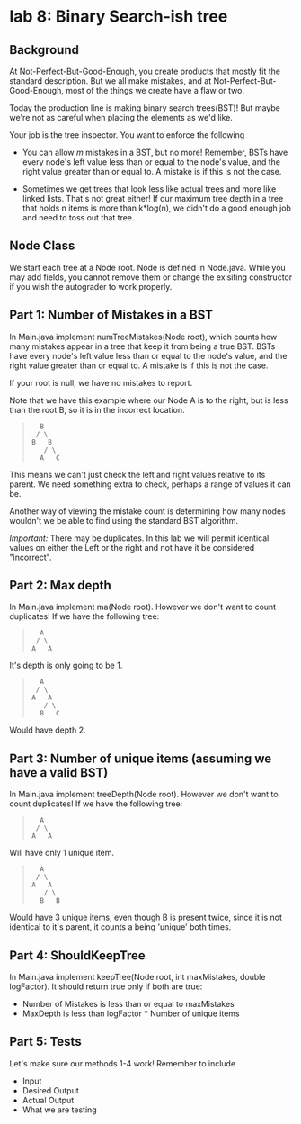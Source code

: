 # lab 8: Binary Search-ish tree
## Background
At Not-Perfect-But-Good-Enough, you create products that mostly fit the standard description. But we all make mistakes, and at Not-Perfect-But-Good-Enough, most of the things we create have a flaw or two. 

Today the production line is making binary search trees(BST)! But maybe we're not as careful when placing the elements as we'd like. 

Your job is the tree inspector. You want to enforce the following

* You can allow *m* mistakes in a BST, but no more! Remember, BSTs have every node's left value less than or equal to the node's value, and the right value greater than or equal to. A mistake is if this is not the case.

* Sometimes we get trees that look less like actual trees and more like linked lists. That's not great either! If our maximum tree depth in a tree that holds n items is more than k*log(n), we didn't do a good enough job and need to toss out that tree.

## Node Class
We start each tree at a Node root. Node is defined in Node.java. While you may add fields, you cannot remove them or change the exisiting constructor if you wish the autograder to work properly.

## Part 1: Number of Mistakes in a BST
In Main.java implement numTreeMistakes(Node root), which counts how many mistakes appear in a tree that keep it from being a true BST. BSTs have every node's left value less than or equal to the node's value, and the right value greater than or equal to. A mistake is if this is not the case.

If your root is null, we have no mistakes to report.


Note that we have this example where our Node A is to the right, but is less than the root B, so it is in the incorrect location. 
>       B
>      / \
>     B   B
>        / \
>       A   C

This means we can't just check the left and right values relative to its parent. We need something extra to check, perhaps a range of values it can be.


Another way of viewing the mistake count is determining how many nodes wouldn't we be able to find using the standard BST algorithm. 


*Important:* There may be duplicates. In this lab we will permit identical values on either the Left or the right and not have it be considered "incorrect". 

## Part 2: Max depth
In Main.java implement ma(Node root). However we don't want to count duplicates! If we have the following tree:
 >       A
 >      / \
 >     A   A

It's depth is only going to be 1.
 >       A
 >      / \
 >     A   A
 >        / \
 >       B   C

Would have depth 2.
## Part 3: Number of unique items (assuming we have a valid BST)
In Main.java implement treeDepth(Node root). However we don't want to count duplicates! If we have the following tree:
 >       A
 >      / \
 >     A   A

Will have only 1 unique item.
 >       A
 >      / \
 >     A   A
 >        / \
 >       B   B

Would have 3 unique items, even though B is present twice, since it is not identical to it's parent, it counts a being 'unique' both times.

## Part 4: ShouldKeepTree
In Main.java implement keepTree(Node root, int maxMistakes, double logFactor). It should return true only if both are true:
* Number of Mistakes is less than or equal to maxMistakes
* MaxDepth is less than logFactor * Number of unique items

## Part 5: Tests
Let's make sure our methods 1-4 work! Remember to include
* Input
* Desired Output
* Actual Output
* What we are testing
